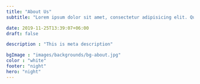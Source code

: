 ```yaml
---
title: "About Us"
subtitle: "Lorem ipsum dolor sit amet, consectetur adipisicing elit. Quibusdam, tempora?"

date: 2019-11-25T13:39:07+06:00
draft: false

description : "This is meta description"

bgImage : "images/backgrounds/bg-about.jpg"
color : "white"
footer: "night"
hero: "night"
---
```



